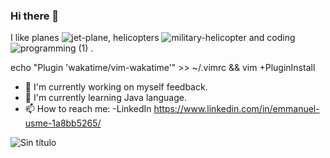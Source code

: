 ### Hi there 👋

I like planes ![jet-plane](https://user-images.githubusercontent.com/120135105/223732981-475dd64a-4690-4af7-977e-0b5af1161598.png), helicopters ![military-helicopter](https://user-images.githubusercontent.com/120135105/223733070-4efd15c4-1351-4584-bd2d-5725bcac0a50.png) and coding ![programming (1)](https://user-images.githubusercontent.com/120135105/223732291-4df7303c-0439-4417-838a-743966ee7521.png)
.

echo "Plugin 'wakatime/vim-wakatime'" >> ~/.vimrc && vim +PluginInstall


- 🔭 I'm currently working on myself feedback.
- 🌱 I'm currently learning Java language.
- 📫 How to reach me: 
      -LinkedIn https://www.linkedin.com/in/emmanuel-usme-1a8bb5265/
      
![Sin título](https://user-images.githubusercontent.com/120135105/223735716-934524b0-b4f4-4204-b4a1-b966aa4a39d7.png)

<!--
**EmmanuelUs4/EmmanuelUs4** is a ✨ _special_ ✨ repository because its `README.md` (this file) appears on your GitHub profile.

Here are some ideas to get you started:


- 🌱 I’m currently learning ...
- 👯 I’m looking to collaborate on ...
- 🤔 I’m looking for help with ...
- 💬 Ask me about ...
- 📫 How to reach me: ...
- 😄 Pronouns: ...
- ⚡ Fun fact: ...
-->
